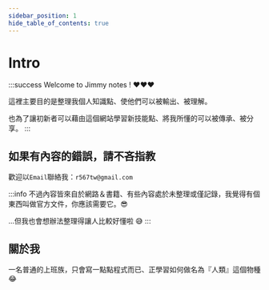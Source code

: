 ```yaml
---
sidebar_position: 1
hide_table_of_contents: true
---
```

# Intro
:::success
Welcome to Jimmy notes ! ❤️❤️❤️

這裡主要目的是整理我個人知識點、使他們可以被輸出、被理解。

也為了讓初新者可以藉由這個網站學習新技能點、將我所懂的可以被傳承、被分享。
:::

## 如果有內容的錯誤，請不吝指教
歡迎以`Email`聯絡我：`r567tw@gmail.com`

:::info
不過內容皆來自於網路＆書籍、有些內容處於未整理或僅記錄，我覺得有個東西叫做官方文件，你應該需要它。😎

...但我也會想辦法整理得讓人比較好懂啦 😅
:::

## 關於我
一名普通的上班族，只會寫一點點程式而已、正學習如何做名為『人類』這個物種 😂